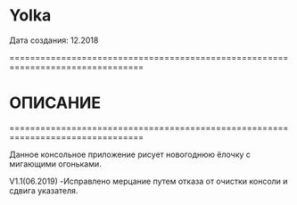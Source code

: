 # Yolka

Дата создания: 12.2018

================================================================================
#    ОПИСАНИЕ
================================================================================

Данное консольное приложение рисует новогоднюю ёлочку с мигающими огоньками.


V1.1(06.2019)
 -Исправлено мерцание путем отказа от очистки консоли и сдвига указателя.